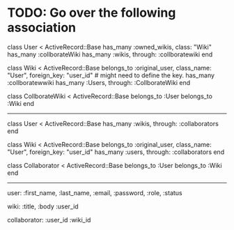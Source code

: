 # TODO: Go over the following association

class User < ActiveRecord::Base
  has_many :owned_wikis, class: "Wiki"
  has_many :collborateWiki
  has_many :wikis, through: :collboratewiki
end
 
class Wiki < ActiveRecord::Base
  belongs_to :original_user, class_name: "User", foreign_key: "user_id" # might need to define the key.
  has_many :collboratewwiki
  has_many :Users, through: :CollborateWiki
end

class CollborateWiki < ActiveRecord::Base
  belongs_to :User
  belongs_to :Wiki
end

--------------------------------------

class User < ActiveRecord::Base
  has_many :wikis, through: :collaborators
end

class Wiki < ActiveRecord::Base
  belongs_to :original_user, class_name: "User", foreign_key: "user_id"
  has_many :users, through: :collaborators
end

class Collaborator < ActiveRecord::Base
  belongs_to :User
  belongs_to :Wiki
end

---------------------------------------

user:
  :first_name,
  :last_name,
  :email,
  :password,
  :role,
  :status

wiki:
  :title,
  :body
  :user_id

collaborator:
  :user_id
  :wiki_id

